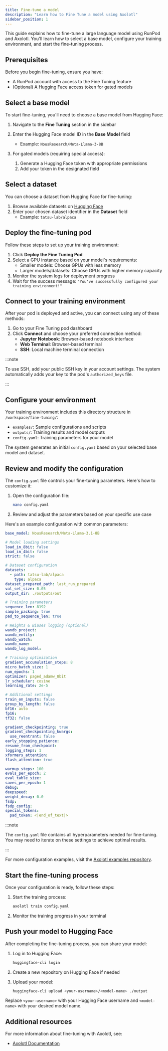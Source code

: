 ```yaml
---
title: Fine-tune a model
description: "Learn how to Fine Tune a model using Axolotl"
sidebar_position: 1
---
```


This guide explains how to fine-tune a large language model using RunPod and Axolotl. You'll learn how to select a base model, configure your training environment, and start the fine-tuning process.

## Prerequisites

Before you begin fine-tuning, ensure you have:

- A RunPod account with access to the Fine Tuning feature
- (Optional) A Hugging Face access token for gated models

## Select a base model

To start fine-tuning, you'll need to choose a base model from Hugging Face:

1. Navigate to the **Fine Tuning** section in the sidebar
2. Enter the Hugging Face model ID in the **Base Model** field
   - Example: `NousResearch/Meta-Llama-3-8B`

3. For gated models (requiring special access):
   1. Generate a Hugging Face token with appropriate permissions
   2. Add your token in the designated field

## Select a dataset

You can choose a dataset from Hugging Face for fine-tuning:

1. Browse available datasets on [Hugging Face](https://huggingface.co/datasets?task_categories=task_categories:text-generation&sort=trending)
2. Enter your chosen dataset identifier in the **Dataset** field
   - Example: `tatsu-lab/alpaca`

## Deploy the fine-tuning pod

Follow these steps to set up your training environment:

1. Click **Deploy the Fine Tuning Pod**
2. Select a GPU instance based on your model's requirements:
   - Smaller models: Choose GPUs with less memory
   - Larger models/datasets: Choose GPUs with higher memory capacity
3. Monitor the system logs for deployment progress
4. Wait for the success message: `"You've successfully configured your training environment!"`

## Connect to your training environment

After your pod is deployed and active, you can connect using any of these methods:

1. Go to your Fine Tuning pod dashboard
2. Click **Connect** and choose your preferred connection method:
   - **Jupyter Notebook**: Browser-based notebook interface
   - **Web Terminal**: Browser-based terminal
   - **SSH**: Local machine terminal connection

:::note

To use SSH, add your public SSH key in your account settings. The system automatically adds your key to the pod's `authorized_keys` file.

:::

## Configure your environment

Your training environment includes this directory structure in `/workspace/fine-tuning/`:

- `examples/`: Sample configurations and scripts
- `outputs/`: Training results and model outputs
- `config.yaml`: Training parameters for your model

The system generates an initial `config.yaml` based on your selected base model and dataset.

## Review and modify the configuration

The `config.yaml` file controls your fine-tuning parameters. Here's how to customize it:

1. Open the configuration file:
   ```bash
   nano config.yaml
   ```

2. Review and adjust the parameters based on your specific use case

Here's an example configuration with common parameters:

```yaml
base_model: NousResearch/Meta-Llama-3.1-8B

# Model loading settings
load_in_8bit: false
load_in_4bit: false
strict: false

# Dataset configuration
datasets:
  - path: tatsu-lab/alpaca
    type: alpaca
dataset_prepared_path: last_run_prepared
val_set_size: 0.05
output_dir: ./outputs/out

# Training parameters
sequence_len: 8192
sample_packing: true
pad_to_sequence_len: true

# Weights & Biases logging (optional)
wandb_project:
wandb_entity:
wandb_watch:
wandb_name:
wandb_log_model:

# Training optimization
gradient_accumulation_steps: 8
micro_batch_size: 1
num_epochs: 1
optimizer: paged_adamw_8bit
lr_scheduler: cosine
learning_rate: 2e-5

# Additional settings
train_on_inputs: false
group_by_length: false
bf16: auto
fp16:
tf32: false

gradient_checkpointing: true
gradient_checkpointing_kwargs:
  use_reentrant: false
early_stopping_patience:
resume_from_checkpoint:
logging_steps: 1
xformers_attention:
flash_attention: true

warmup_steps: 100
evals_per_epoch: 2
eval_table_size:
saves_per_epoch: 1
debug:
deepspeed:
weight_decay: 0.0
fsdp:
fsdp_config:
special_tokens:
  pad_token: <|end_of_text|>
```

:::note

The `config.yaml` file contains all hyperparameters needed for fine-tuning. You may need to iterate on these settings to achieve optimal results.

:::

For more configuration examples, visit the [Axolotl examples repository](https://github.com/axolotl-ai-cloud/axolotl/tree/main/examples).

## Start the fine-tuning process

Once your configuration is ready, follow these steps:

1. Start the training process:
   ```bash
   axolotl train config.yaml
   ```

2. Monitor the training progress in your terminal

## Push your model to Hugging Face

After completing the fine-tuning process, you can share your model:

1. Log in to Hugging Face:
   ```bash
   huggingface-cli login
   ```

2. Create a new repository on Hugging Face if needed

3. Upload your model:
   ```bash
   huggingface-cli upload <your-username>/<model-name> ./output
   ```

Replace `<your-username>` with your Hugging Face username and `<model-name>` with your desired model name.

## Additional resources

For more information about fine-tuning with Axolotl, see:

- [Axolotl Documentation](https://github.com/OpenAccess-AI-Collective/axolotl)
